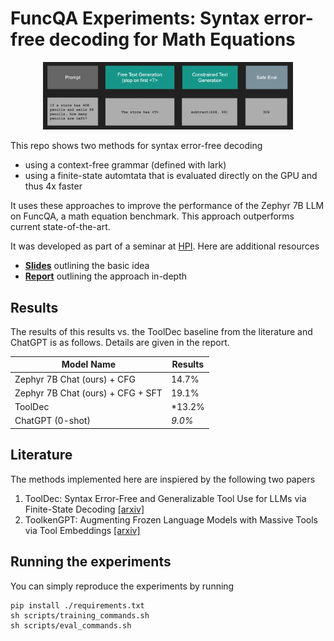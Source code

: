 # FuncQA Experiments: Syntax error-free decoding for Math Equations

<p align="center">
    <img src="./docs/example.png" width="400">
</p>

This repo shows two methods for syntax error-free decoding 

 - using a context-free grammar (defined with lark)
 - using a finite-state automtata that is evaluated directly on the GPU and thus 4x faster

It uses these approaches to improve the performance of the Zephyr 7B LLM on FuncQA, a math equation benchmark. This approach outperforms current state-of-the-art. 

It was developed as part of a seminar at [HPI](hpi.de). Here are additional resources 

 - [**Slides**](./docs/slides.pdf) outlining the basic idea
  - [**Report**](./docs/report.pdf) outlining the approach in-depth


## Results 

The results of this results vs. the ToolDec baseline from the literature and ChatGPT is as follows. Details are given in the report. 

| Model Name                         | Results |
|------------------------------------|---------|
| Zephyr 7B Chat (ours) + CFG        | 14.7%   |
| Zephyr 7B Chat (ours) + CFG + SFT  | 19.1%   |
| ToolDec                            | *13.2%  |
| ChatGPT (0-shot)                   | *9.0%*  |


## Literature

The methods implemented here are inspiered by the following two papers 

1. ToolDec: Syntax Error-Free and Generalizable Tool Use for LLMs via Finite-State Decoding [[arxiv]](https://arxiv.org/pdf/2310.07075.pdf)
2. ToolkenGPT: Augmenting Frozen Language Models with Massive Tools via Tool Embeddings [[arxiv]](https://arxiv.org/abs/2305.11554)


## Running the experiments 

You can simply reproduce the experiments by running 

```
pip install ./requirements.txt
sh scripts/training_commands.sh
sh scripts/eval_commands.sh
```
